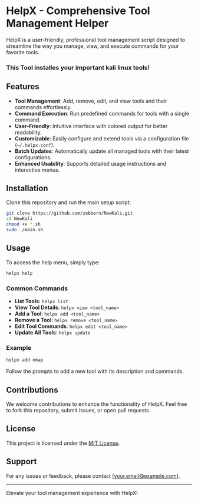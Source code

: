 # HelpX - Comprehensive Tool Management Helper

HelpX is a user-friendly, professional tool management script designed to streamline the way you manage, view, and execute commands for your favorite tools. 

### This Tool installes your important kali linux tools!

## Features

- **Tool Management**: Add, remove, edit, and view tools and their commands effortlessly.
- **Command Execution**: Run predefined commands for tools with a single command.
- **User-Friendly**: Intuitive interface with colored output for better readability.
- **Customizable**: Easily configure and extend tools via a configuration file (`~/.helpx.conf`).
- **Batch Updates**: Automatically update all managed tools with their latest configurations.
- **Enhanced Usability**: Supports detailed usage instructions and interactive menus.

## Installation

Clone this repository and run the main setup script:

```bash
git clone https://github.com/zebbern/NewKali.git
cd NewKali
chmod +x *.sh
sudo ./main.sh
```

## Usage

To access the help menu, simply type:

```bash
helpx help
```

### Common Commands

- **List Tools**: `helpx list`
- **View Tool Details**: `helpx view <tool_name>`
- **Add a Tool**: `helpx add <tool_name>`
- **Remove a Tool**: `helpx remove <tool_name>`
- **Edit Tool Commands**: `helpx edit <tool_name>`
- **Update All Tools**: `helpx update`

### Example

```bash
helpx add nmap
```
Follow the prompts to add a new tool with its description and commands.

## Contributions

We welcome contributions to enhance the functionality of HelpX. Feel free to fork this repository, submit issues, or open pull requests.

## License

This project is licensed under the [MIT License](LICENSE).

## Support

For any issues or feedback, please contact [your.email@example.com].

---

Elevate your tool management experience with HelpX!

